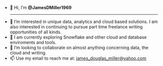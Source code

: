 - 👋 Hi, I’m <B>@JamesDMiller1969</B><HR>
- 👀 I’m interested in unique data, analytics and cloud based solutions. I am also interested in continuing to pursue part time freelance writing opportunities of all kinds.
- 🌱 I am currently exploring Snowflake and other cloud and database enviroments and tools.
- 💞️ I’m looking to collaborate on almost anything concerning data, the cloud and writing.
- 📫 Use my email to reach me at: james_douglas_miller@yahoo.com

<!---
JamesDMiller1969/JamesDMiller1969 is a ✨ special ✨ repository because its `README.md` (this file) appears on your GitHub profile.
You can click the Preview link to take a look at your changes.
--->
